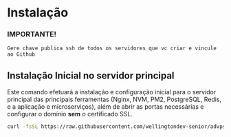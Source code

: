 # Instalação

### IMPORTANTE! 
```Gere chave publica ssh de todos os servidores que vc criar e vincule ao Github```

## Instalação Inicial no servidor principal
Este comando efetuará a instalação e configuração inicial para o servidor principal das principais ferramentas (Nginx, NVM, PM2, PostgreSQL, Redis, e a aplicação e microserviços), além de abrir as portas necessárias e configurar o domínio **sem** o certificado SSL.

```bash
curl -fsSL https://raw.githubusercontent.com/wellingtondev-senior/advps_install.sh/master/main.sh | bash
